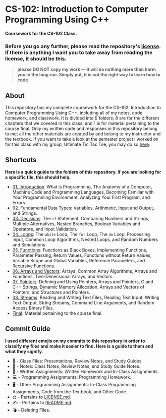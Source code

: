 # CS-102: Introduction to Computer Programming Using C++
**Coursework for the CS-102 Class.**
### Before you go any further, please read the repository's [license](https://github.com/kayleyseow/CS-102/blob/master/LICENSE.md). If there is anything I want you to take away from reading the license, it should be this.
> **please DO NOT copy my work — it will do nothing more than harm you in the long run. Simply put, it is not the right way to learn how to code.**

## About
This repository has my complete coursework for the CS-102: Introduction to Computer Programming Using C++, including all of my notes, code, homework, and classwork. It is divided into 9 folders; 8 are for the different chapters that we covered in this class, and 1 is for material pertaining to the course final. Only my written code and responses in this repository belong to me; all the other materials are created by and belong to my instructor and the textbook. If you want to take a look at the semester project I worked on for this class with my group, Ultimate Tic Tac Toe, you may do so [here](https://github.com/kayleyseow/Ultimate-Tic-Tac-Toe). 

## Shortcuts
**Here is a quick guide to the folders of this repository. If you are looking for a specific file, this should help.**
- [01. Introduction](https://github.com/kayleyseow/CS-102/tree/master/01.%20Introduction): What is Programming, The Anatomy of a Computer, Machine Code and Programming Languages, Becoming Familiar with Your Programming Environment, Analyzing Your First Program, and Errors.
- [02. Fundamental Data Types](https://github.com/kayleyseow/CS-102/tree/master/02.%20Fundamental%20Data%20Types): Variables, Arithmetic, Input and Output, and Strings.
- [03. Decisions](https://github.com/kayleyseow/CS-102/tree/master/03.%20Decisions): The `if` Statement, Comparing Numbers and Strings, Multiple Alternatives, Nested Branches, Boolean Variables and Operators, and Input Validation.
- [04. Loops](https://github.com/kayleyseow/CS-102/tree/master/04.%20Loops): The `while` Loop, The `for` Loop, The `do` Loop, Processing Input, Common Loop Algorithms, Nested Loops, and Random Numbers and Simulations.
- [05. Functions](https://github.com/kayleyseow/CS-102/tree/master/05.%20Functions): Functions as Black Boxes, Implementing Functions, Parameter Passing, Return Values, Functions without Return Values, Variable Scope and Global Variables, Reference Parameters, and Recursive Functions.
- [06. Arrays and Vectors](https://github.com/kayleyseow/CS-102/tree/master/06.%20Arrays%20and%20Vectors): Arrays, Common Array Algorithms, Arrays and Functions, Two-Dimensional Arrays, and Vectors.
- [07. Pointers](https://github.com/kayleyseow/CS-102/tree/master/07.%20Pointers): Defining and Using Pointers, Arrays and Pointers, C and C++ Strings, Dynamic Memory Allocation, Arrays and Vectors of Pointers, and Structures and Pointers.
- [08. Streams](https://github.com/kayleyseow/CS-102/tree/master/08.%20Streams): Reading and Writing Text Files, Reading Text Input, Writing Text Output, String Streams, Command Line Arguments, and Random Access Binary Files.
- [Final](https://github.com/kayleyseow/CS-102/tree/master/Final): Material pertaining to the course final.

## Commit Guide
**I used different emojis on my commits to this repository in order to classify my files and make it easier to find. Here is a guide to them and what they signify.**
- 📄 - Class Files: Presentations, Review Notes, and Study Guides.
- 📓 - Notes: Class Notes, Review Notes, and Study Guide Notes.
- 📝 - Written Assignments: Written Homework and In-Class Assignments.
- 💻 - Programming Assignments: Programming Homework.
- 🖥 - Other Programming Assignments: In-Class Programming Assignments, Code from the Textbook, and Other Code.
- ⚖ - Pertains to [LICENSE.md](https://github.com/kayleyseow/CS-102/blob/master/LICENSE.md).
- ✍ - Pertains to [README.md](https://github.com/kayleyseow/CS-102/blob/master/README.md).
- 💣 - Deleting Files.

